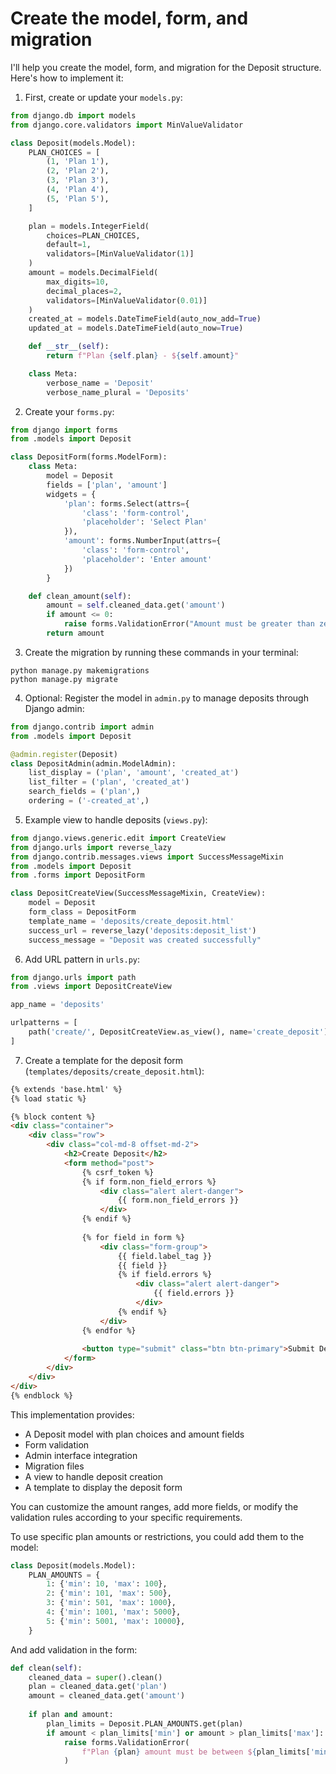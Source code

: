 # Create the model, form, and migration

I'll help you create the model, form, and migration for the Deposit structure. Here's how to implement it:

1. First, create or update your `models.py`:

```python
from django.db import models
from django.core.validators import MinValueValidator

class Deposit(models.Model):
    PLAN_CHOICES = [
        (1, 'Plan 1'),
        (2, 'Plan 2'),
        (3, 'Plan 3'),
        (4, 'Plan 4'),
        (5, 'Plan 5'),
    ]

    plan = models.IntegerField(
        choices=PLAN_CHOICES,
        default=1,
        validators=[MinValueValidator(1)]
    )
    amount = models.DecimalField(
        max_digits=10, 
        decimal_places=2,
        validators=[MinValueValidator(0.01)]
    )
    created_at = models.DateTimeField(auto_now_add=True)
    updated_at = models.DateTimeField(auto_now=True)

    def __str__(self):
        return f"Plan {self.plan} - ${self.amount}"

    class Meta:
        verbose_name = 'Deposit'
        verbose_name_plural = 'Deposits'
```


2. Create your `forms.py`:

```python
from django import forms
from .models import Deposit

class DepositForm(forms.ModelForm):
    class Meta:
        model = Deposit
        fields = ['plan', 'amount']
        widgets = {
            'plan': forms.Select(attrs={
                'class': 'form-control',
                'placeholder': 'Select Plan'
            }),
            'amount': forms.NumberInput(attrs={
                'class': 'form-control',
                'placeholder': 'Enter amount'
            })
        }

    def clean_amount(self):
        amount = self.cleaned_data.get('amount')
        if amount <= 0:
            raise forms.ValidationError("Amount must be greater than zero")
        return amount
```


3. Create the migration by running these commands in your terminal:

```shell
python manage.py makemigrations
python manage.py migrate
```


4. Optional: Register the model in `admin.py` to manage deposits through Django admin:

```python
from django.contrib import admin
from .models import Deposit

@admin.register(Deposit)
class DepositAdmin(admin.ModelAdmin):
    list_display = ('plan', 'amount', 'created_at')
    list_filter = ('plan', 'created_at')
    search_fields = ('plan',)
    ordering = ('-created_at',)
```


5. Example view to handle deposits (`views.py`):

```python
from django.views.generic.edit import CreateView
from django.urls import reverse_lazy
from django.contrib.messages.views import SuccessMessageMixin
from .models import Deposit
from .forms import DepositForm

class DepositCreateView(SuccessMessageMixin, CreateView):
    model = Deposit
    form_class = DepositForm
    template_name = 'deposits/create_deposit.html'
    success_url = reverse_lazy('deposits:deposit_list')
    success_message = "Deposit was created successfully"
```


6. Add URL pattern in `urls.py`:

```python
from django.urls import path
from .views import DepositCreateView

app_name = 'deposits'

urlpatterns = [
    path('create/', DepositCreateView.as_view(), name='create_deposit'),
]
```


7. Create a template for the deposit form (`templates/deposits/create_deposit.html`):

```html
{% extends 'base.html' %}
{% load static %}

{% block content %}
<div class="container">
    <div class="row">
        <div class="col-md-8 offset-md-2">
            <h2>Create Deposit</h2>
            <form method="post">
                {% csrf_token %}
                {% if form.non_field_errors %}
                    <div class="alert alert-danger">
                        {{ form.non_field_errors }}
                    </div>
                {% endif %}
                
                {% for field in form %}
                    <div class="form-group">
                        {{ field.label_tag }}
                        {{ field }}
                        {% if field.errors %}
                            <div class="alert alert-danger">
                                {{ field.errors }}
                            </div>
                        {% endif %}
                    </div>
                {% endfor %}
                
                <button type="submit" class="btn btn-primary">Submit Deposit</button>
            </form>
        </div>
    </div>
</div>
{% endblock %}
```


This implementation provides:
- A Deposit model with plan choices and amount fields
- Form validation
- Admin interface integration
- Migration files
- A view to handle deposit creation
- A template to display the deposit form

You can customize the amount ranges, add more fields, or modify the validation rules according to your specific requirements.

To use specific plan amounts or restrictions, you could add them to the model:

```python
class Deposit(models.Model):
    PLAN_AMOUNTS = {
        1: {'min': 10, 'max': 100},
        2: {'min': 101, 'max': 500},
        3: {'min': 501, 'max': 1000},
        4: {'min': 1001, 'max': 5000},
        5: {'min': 5001, 'max': 10000},
    }
```


And add validation in the form:

```python
def clean(self):
    cleaned_data = super().clean()
    plan = cleaned_data.get('plan')
    amount = cleaned_data.get('amount')
    
    if plan and amount:
        plan_limits = Deposit.PLAN_AMOUNTS.get(plan)
        if amount < plan_limits['min'] or amount > plan_limits['max']:
            raise forms.ValidationError(
                f"Plan {plan} amount must be between ${plan_limits['min']} and ${plan_limits['max']}"
            )
```
